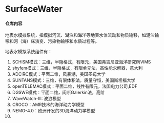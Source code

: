# SurfaceWater

#### 仓库内容
   地表水模拟系统，指模拟河流、湖泊和海洋等地表水体流动和物质输移，如泥沙输移和河（海）床演变、污染物输移和水质过程等。
   
   地表水模拟系统组件有：
   
   1.  SCHISM模式：三维，半隐格式，有限元，美国弗吉尼亚海洋研究所VIMS
   2.  shyfem模式：三维，半隐格式，有限单元法，高性能求解器，意大利
   3.  ADCIRC模式：平面二维，风暴潮，美国圣母大学
   4.  SUNTANS模式：三维，有限体积法，质量守恒，美国斯坦福大学
   5.  openTELEMAC模式：平面二维，线性有限元，法国电力公司,EDF
   6.  DGSWE模式：平面二维，间断Galerkin法，高阶
   7.  WaveWatch-III: 波浪模型
   8.  CROCO：AMR技术的海洋动力学模型
   9.  NEMO-4.0：欧洲开发的3D海洋动力学模型
   10.

